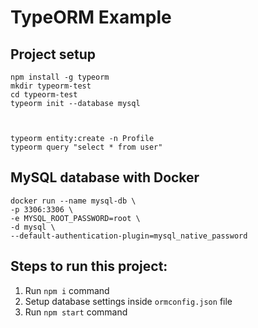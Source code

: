 # TypeORM Example

## Project setup

```
npm install -g typeorm
mkdir typeorm-test
cd typeorm-test
typeorm init --database mysql



typeorm entity:create -n Profile
typeorm query "select * from user"
```

## MySQL database with Docker

```
docker run --name mysql-db \
-p 3306:3306 \
-e MYSQL_ROOT_PASSWORD=root \
-d mysql \
--default-authentication-plugin=mysql_native_password
```

## Steps to run this project:

1. Run `npm i` command
2. Setup database settings inside `ormconfig.json` file
3. Run `npm start` command